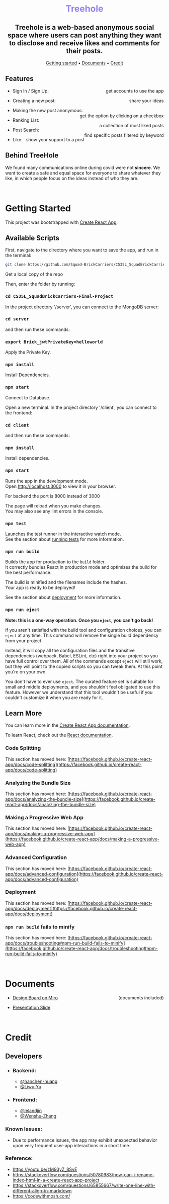 <div align="center">

<h1 style="color: #9783f0">Treehole<h2>
<!-- add a logo? -->

## Treehole is a web-based **anonymous** social space where users can post anything they want to disclose and receive likes and comments for their posts.

[Getting started](#getting-started) •
[Documents](#documents) •
[Credit](#credit) 

</div>

<!-- Core features -->
## Features
- <p style="text-align:left;">
    Sign In / Sign Up:
    <span style="float:right;">
        get accounts to use the app
    </span>
</p>

- <p style="text-align:left;">
    Creating a new post:
    <span style="float:right;">
        share your ideas
    </span>
</p>

- <p style="text-align:left;">
    Making the new post anonymous:
    <span style="float:right;">
        get the option by clicking on a checkbox
    </span>
</p>

- <p style="text-align:left;">
    Ranking List:
    <span style="float:right;">
        a collection of most liked posts
    </span>
</p>

- <p style="text-align:left;">
    Post Search: 
    <span style="float:right;">
        find specific posts filtered by keyword
    </span>
</p>

- <p style="text-align:left;">
    Like: 
    <span style="float:right;">
        show your support to a post
    </span>
</p>

## Behind TreeHole
<p align="left">

We found many communications online during covid were not **sincere**. We want to create a safe and equal space for everyone to share whatever they like, in which people focus on the ideas instead of who they are.
</p></br>

# Getting Started

This project was bootstrapped with [Create React App](https://github.com/facebook/create-react-app).

## Available Scripts
First, navigate to the directory where you want to save the app, and run in the terminal:
```bash
git clone https://github.com/Squad-BrickCarriers/CS35L_SquadBrickCarriers-Final-Project.git
```
Get a local copy of the repo

Then, enter the folder by running:
### `cd CS35L_SquadBrickCarriers-Final-Project`

In the project directory '/server', you can connect to the MongoDB server:

### `cd server`
and then run these commands:
    
 ### `export Brick_jwtPrivateKey=helloworld`
Apply the Private Key.
  
 ### `npm install`
Install Dependencies.
    
 ### `npm start`
 Connect to Database.

Open a new terminal. In the project directory '/client', you can connect to the frontend:
### `cd client`
and then run these commands:

### `npm install` 
Install dependencies.

### `npm start` 

Runs the app in the development mode.\
Open [http://localhost:3000](http://localhost:3000) to view it in your browser.

For backend the port is 8000 instead of 3000

The page will reload when you make changes.\
You may also see any lint errors in the console.

### `npm test`

Launches the test runner in the interactive watch mode.\
See the section about [running tests](https://facebook.github.io/create-react-app/docs/running-tests) for more information.

### `npm run build`

Builds the app for production to the `build` folder.\
It correctly bundles React in production mode and optimizes the build for the best performance.

The build is minified and the filenames include the hashes.\
Your app is ready to be deployed!

See the section about [deployment](https://facebook.github.io/create-react-app/docs/deployment) for more information.

### `npm run eject`

**Note: this is a one-way operation. Once you `eject`, you can't go back!**

If you aren't satisfied with the build tool and configuration choices, you can `eject` at any time. This command will remove the single build dependency from your project.

Instead, it will copy all the configuration files and the transitive dependencies (webpack, Babel, ESLint, etc) right into your project so you have full control over them. All of the commands except `eject` will still work, but they will point to the copied scripts so you can tweak them. At this point you're on your own.

You don't have to ever use `eject`. The curated feature set is suitable for small and middle deployments, and you shouldn't feel obligated to use this feature. However we understand that this tool wouldn't be useful if you couldn't customize it when you are ready for it.

## Learn More

You can learn more in the [Create React App documentation](https://facebook.github.io/create-react-app/docs/getting-started).

To learn React, check out the [React documentation](https://reactjs.org/).

### Code Splitting

This section has moved here: [https://facebook.github.io/create-react-app/docs/code-splitting](https://facebook.github.io/create-react-app/docs/code-splitting)

### Analyzing the Bundle Size

This section has moved here: [https://facebook.github.io/create-react-app/docs/analyzing-the-bundle-size](https://facebook.github.io/create-react-app/docs/analyzing-the-bundle-size)

### Making a Progressive Web App

This section has moved here: [https://facebook.github.io/create-react-app/docs/making-a-progressive-web-app](https://facebook.github.io/create-react-app/docs/making-a-progressive-web-app)

### Advanced Configuration

This section has moved here: [https://facebook.github.io/create-react-app/docs/advanced-configuration](https://facebook.github.io/create-react-app/docs/advanced-configuration)

### Deployment

This section has moved here: [https://facebook.github.io/create-react-app/docs/deployment](https://facebook.github.io/create-react-app/docs/deployment)

### `npm run build` fails to minify

This section has moved here: [https://facebook.github.io/create-react-app/docs/troubleshooting#npm-run-build-fails-to-minify](https://facebook.github.io/create-react-app/docs/troubleshooting#npm-run-build-fails-to-minify)

</br>

# Documents

- <p style="text-align:left;">
    
    [Design Board on Miro](https://miro.com/app/board/uXjVOP-hrbQ=/?invite_link_id=498338953626)
    <span style="float:right">
        (documents included)
    </span>

- [Presentation Slide](https://docs.google.com/presentation/d/1vys0ncGv7w9CQ82dOWoibrLCnpKkCWSWFj8tCSvryEw/edit?usp=sharing)
</p></br>

# Credit

## Developers
- ### Backend:
    - [@hanchen-huang](https://github.com/hanchen-huang)
    - [@Liwu-Yu](https://github.com/Liwu-Yu)
- ### Frontend:
    - [@lelandjin](https://github.com/LelandJin)
    - [@Wenshu-Zhang](https://github.com/Wenshu-Zhang)

### Known Issues:
- Due to performance issues, the app may exhibit unexpected behavior upon very frequent user-app interactions in a short time.

### Reference:
- https://youtu.be/zM93yZ_8SvE
- https://stackoverflow.com/questions/50780983/how-can-i-rename-index-html-in-a-create-react-app-project
- https://stackoverflow.com/questions/65855667/write-one-line-with-different-align-in-markdown
- https://codewithmosh.com/
